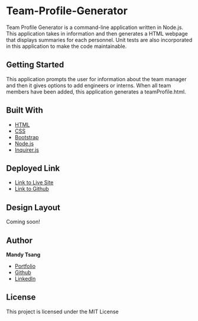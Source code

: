 # Team-Profile-Generator

Team Profile Generator is a command-line application written in Node.js. This application takes in information and then generates a HTML webpage that displays summaries for each personnel. Unit tests are also incorporated in this application to make the code maintainable. 


## Getting Started

This application prompts the user for information about the team manager and then it gives options to add engineers or interns. When all team members have been added, this application generates a teamProfile.html. 

## Built With

- [HTML](https://developer.mozilla.org/en-US/docs/Web/HTML)
- [CSS](https://developer.mozilla.org/en-US/docs/Web/CSS)
- [Bootstrap](https://getbootstrap.com)
- [Node.js](https://nodejs.org/en/)
- [Inquirer.js](https://www.npmjs.com/package/inquirer)


## Deployed Link

- [Link to Live Site](https://www.youtube.com/watch?v=0OO9zFq7lno)
- [Link to Github](https://github.com/MANDYTSANG007/Team-Profile-Generator)

## Design Layout

Coming soon!


## Author
**Mandy Tsang**

- [Portfolio](https://mandytsang007.github.io/new-portfolio/)
- [Github](https://github.com/MANDYTSANG007)
- [LinkedIn](https://www.linkedin.com/in/man-tsang-64308b22a/)

## License
This project is licensed under the MIT License
